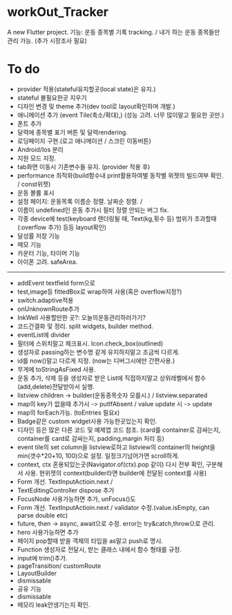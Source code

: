 # workOut_Tracker

A new Flutter project.
기능: 운동 종목별 기록 tracking. / 내가 하는 운동 종목들만 관리 가능. (추가 시장조사 필요)


# To do    
- provider 적용(stateful유지할곳(local state)은 유지.)     
- stateful 불필요한곳 지우기   
- 디자인 변경 및 theme 추가(dev tool로 layout확인하며 개발.)    
- 애니메이션 추가  (event Tile(축소/확대),) (성능 고려. 너무 많이말고 필요한 곳만.)   
- 폰트 추가      
- 달력에 종목별 표기 버튼 및 달력rendering.   
- 로딩페이지 구현.(로고 애니메이션 / 스크린 이동버튼)    
- Android/Ios 분리    
- 지원 모드 지정.    
- tab화면 이동시 기존변수들 유지. (provider 적용 후)
- performance 최적화(build함수내 print활용하여별 동작별 위젯의 빌드여부 확인. / const위젯)
- 운동 볼륨 표시
- 설정 페이지: 운동목록 이름순 정렬. 날짜순 정렬. / 
- 이름이 undefined인 운동 추가시 필터 정렬 안되는 버그 fix.
- 각종 device에 test(keyboard 렌더링될 때, Text(kg,횟수 등) 범위가 초과할때(:overflow 추가) 등등 layout확인)
- 달성률 저장 기능
- 메모 기능    
- 카운터 기능, 타이머 기능   
- 아이폰 고려. safeArea.    
---------------------------------
- addEvent textfield form으로
- test,image등 fittedBox로 wrap하여 사용(혹은 overflow지정?)
- switch.adaptive적용
- onUnknownRoute추가
- InkWell 사용할만한 곳?: 오늘의운동관리하러가기?
- 코드간결화 및 정리. split widgets, builder method. 
- eventList에 divider
- 필터에 스위치말고 체크표시. Icon.check_box(outlined)
- 생성자로 passing하는 변수명 같게 유지하지말고 조금씩 다르게.
- id를 now()말고 다르게 지정. (now는 디버그시에만 간편사용.)
- 무게에 toStringAsFixed 사용.
- 운동 추가, 삭제 등을 생성자로 받은 List에 직접하지말고 상위레벨에서 함수(add,delete)전달받아서 실행.   
- listview children -> builder(운동종목숫자 모를시.) / listview.separated   
- map의 key가 없을때 추가시 -> putIfAbsent / value update 시 -> update     
- map의 forEach가능. (toEntries 필요x)     
- Badge같은 custom widget사용 가능한곳있는지 확인.    
- 디자인 등은 많은 다른 코드 및 예제앱 코드 참조. (card를 container로 감싸는지, container를 card로 감싸는지, padding,margin 처리 등)    
- event tile의 set column을 listview로하고 listview의 container의 height을 min(갯수*20+10, 100)으로 설정. 일정크기넘어가면 scroll하게.    
- context, ctx 혼용되있는곳(Navigator.of(ctx).pop 같이) 다시 전부 확인, 구분해서 사용. 현위젯의 context(builder라면 builder에 전달된 context를 사용)
- Form 개선. TextInputActioin.next /     
- TextEditingController dispose 추가       
- FocusNode 사용가능하면 추가, unFocus()도   
- Form 개선. TextInputActioin.next / validator 수정.(value.isEmpty, can parse double etc)     
- future, then -> async, await으로 수정. error는 try&catch,throw으로 관리.      
- hero 사용가능하면 추가    
- 페이지 pop할때 받을 객체의 타입을 as말고 push<T>로 명시. 
- Function 생성자로 전달시, 받는 클래스 내에서 함수 형태를 규정.      
- input에 trim()추가.      
- pageTransition/ customRoute
- LayoutBuilder    
- dismissable
- 공유 기능
- dismissable    
- 메모리 leak안생기는지 확인.   
